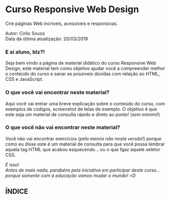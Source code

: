 # Curso Responsive Web Design
Crie páginas Web incríveis, acessíveis e responsivas.

Autor: Cirilo Souza  
Data da última atualização: 20/03/2019


### E aí aluno, blz?!

Seja bem vindo a página de material didático do curso Responsive Web Design, este material tem como objetivo ajudar você a compreender melhor o conteúdo do curso e sanar as possíveis dúvidas com relação ao HTML, CSS e JavaScript.

### O que você vai encontrar neste material?

Aqui você vai entrar uma breve explicação sobre o conteúdo do curso, com exemplos de códigos, screenshot de telas de exemplo. O objetivo é que este seja um material de consulta rápido e direto ao ponto! (*sem mimimi!*)

### O que você não vai encontrar neste material?

Você não vai encontrar exercícios (*pelo menos não nesta versão!*) porque como eu disse este é um material de consulta para que você possa lembrar aquela tag HTML que acabou esquecendo... ou o que fgaz aquele seletor CSS.

*É isso!  
Antes de mais nada, parabéns pela iniciativa em participar deste curso... porque somente com a educação vamos mudar o mundo! =D*
  
  
  
## ÍNDICE



